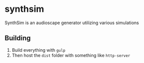 # synthsim
SynthSim is an audioscape generator utilizing various simulations

## Building
  1. Build everything with `gulp`
  2. Then host the `dist` folder with something like `http-server`
